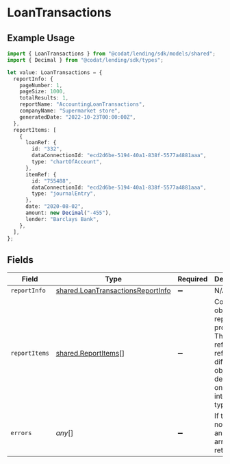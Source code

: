 # LoanTransactions

## Example Usage

```typescript
import { LoanTransactions } from "@codat/lending/sdk/models/shared";
import { Decimal } from "@codat/lending/sdk/types";

let value: LoanTransactions = {
  reportInfo: {
    pageNumber: 1,
    pageSize: 1000,
    totalResults: 1,
    reportName: "AccountingLoanTransactions",
    companyName: "Supermarket store",
    generatedDate: "2022-10-23T00:00:00Z",
  },
  reportItems: [
    {
      loanRef: {
        id: "332",
        dataConnectionId: "ecd2d6be-5194-40a1-838f-5577a4881aaa",
        type: "chartOfAccount",
      },
      itemRef: {
        id: "755488",
        dataConnectionId: "ecd2d6be-5194-40a1-838f-5577a4881aaa",
        type: "journalEntry",
      },
      date: "2020-08-02",
      amount: new Decimal("-455"),
      lender: "Barclays Bank",
    },
  ],
};
```

## Fields

| Field                                                                                                                      | Type                                                                                                                       | Required                                                                                                                   | Description                                                                                                                |
| -------------------------------------------------------------------------------------------------------------------------- | -------------------------------------------------------------------------------------------------------------------------- | -------------------------------------------------------------------------------------------------------------------------- | -------------------------------------------------------------------------------------------------------------------------- |
| `reportInfo`                                                                                                               | [shared.LoanTransactionsReportInfo](../../../sdk/models/shared/loantransactionsreportinfo.md)                              | :heavy_minus_sign:                                                                                                         | N/A                                                                                                                        |
| `reportItems`                                                                                                              | [shared.ReportItems](../../../sdk/models/shared/reportitems.md)[]                                                          | :heavy_minus_sign:                                                                                                         | Contains object of reporting properties. The loan ref will reference a different object depending on the integration type. |
| `errors`                                                                                                                   | *any*[]                                                                                                                    | :heavy_minus_sign:                                                                                                         | If there are no errors, an empty array is returned.                                                                        |
